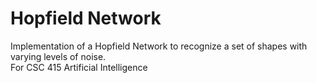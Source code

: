 # Hopfield Network
Implementation of a Hopfield Network to recognize a set of shapes with varying levels of noise. <br/>For CSC 415 Artificial Intelligence

